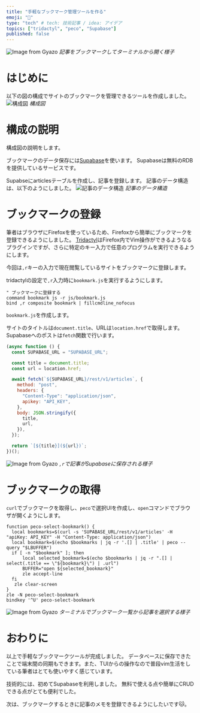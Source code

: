 ```yaml
---
title: "手軽なブックマーク管理ツールを作る"
emoji: "🔖"
type: "tech" # tech: 技術記事 / idea: アイデア
topics: ["tridactyl", "peco", "Supabase"]
published: false
---
```


![Image from Gyazo](https://i.gyazo.com/74278032d1bdde1235e91508474c080b.gif)
_記事をブックマークしてターミナルから開く様子_

# はじめに

以下の図の構成でサイトのブックマークを管理できるツールを作成しました。
![構成図](https://storage.googleapis.com/zenn-user-upload/66b4a4f2f036-20231112.jpg)
_構成図_

# 構成の説明

構成図の説明をします。

ブックマークのデータ保存には[Supabase](https://supabase.com/)を使います。
Supabaseは無料のRDBを提供しているサービスです。

Supabseにarticlesテーブルを作成し、記事を登録します。
記事のデータ構造は、以下のようにしました。
![記事のデータ構造](https://storage.googleapis.com/zenn-user-upload/fc708c38a250-20231112.png)
_記事のデータ構造_

# ブックマークの登録

筆者はブラウザにFirefoxを使っているため、Firefoxから簡単にブックマークを登録できるようにしました。
[Tridactyl](https://github.com/tridactyl/tridactyl)はFirefox内でVim操作ができるようなるプラグインですが、さらに特定のキー入力で任意のプログラムを実行できるようにします。

今回は`,r`キーの入力で現在閲覧しているサイトをブックマークに登録します。

tridactylの設定で`,r`入力時に`bookmark.js`を実行するようにします。

```text:tridactylrc
" ブックマークに登録する
command bookmark js -r js/bookmark.js
bind ,r composite bookmark | fillcmdline_nofocus
```

`bookmark.js`を作成します。

サイトのタイトルは`document.title`、URLは`location.href`で取得します。
Supabaseへのポストは`fetch`関数で行います。

```js:js/bookmark.js
(async function () {
  const SUPABASE_URL = "SUPABASE_URL";

  const title = document.title;
  const url = location.href;

  await fetch(`${SUPABASE_URL}/rest/v1/articles`, {
    method: "post",
    headers: {
      "Content-Type": "application/json",
      apikey: "API_KEY",
    },
    body: JSON.stringify({
      title,
      url,
    }),
  });

  return `[${title}](${url})`;
})();
```

![Image from Gyazo](https://i.gyazo.com/60660da7264da8eea939104e8a64e4ce.gif)
_`,r`で記事がSupabaseに保存される様子_

# ブックマークの取得

`curl`でブックマークを取得し、`peco`で選択UIを作成し、`open`コマンドでブラウザが開くようにします。

```bash:.zshrc
function peco-select-bookmark() {
  local bookmarks=$(curl -s 'SUPABASE_URL/rest/v1/articles' -H "apiKey: API_KEY" -H "Content-Type: application/json")
  local bookmark=$(echo $bookmarks | jq -r '.[] | .title' | peco --query "$LBUFFER")
  if [ -n "$bookmark" ]; then
      local selected_bookmark=$(echo $bookmarks | jq -r ".[] | select(.title == \"${bookmark}\") | .url")
      BUFFER="open ${selected_bookmark}"
      zle accept-line
  fi
   zle clear-screen
}
zle -N peco-select-bookmark
bindkey '^U' peco-select-bookmark
```

![Image from Gyazo](https://i.gyazo.com/532928402d4b381900d2f46415f839ce.gif)
_ターミナルでブックマーク一覧から記事を選択する様子_

# おわりに

以上で手軽なブックマークツールが完成しました。
データベースに保存できたことで端末間の同期もできます。また、TUIからの操作なので普段vim生活をしている筆者はとても使いやすく感じています。

技術的には、初めてSupabaseを利用しました。
無料で使える点や簡単にCRUDできる点がとても便利でした。

次は、ブックマークするときに記事のメモを登録できるようにしたいです🐱。
